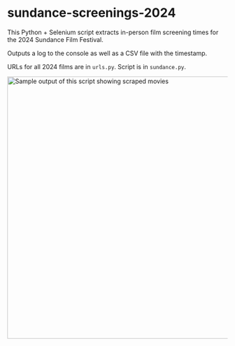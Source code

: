 # sundance-screenings-2024
This Python + Selenium script extracts in-person film screening times for the 2024 Sundance Film Festival.

Outputs a log to the console as well as a CSV file with the timestamp.

URLs for all 2024 films are in `urls.py`. Script is in `sundance.py`.

<img width="600" alt="Sample output of this script showing scraped movies" src="https://github.com/KevinPayravi/sundance-screenings-2024/assets/7636606/0906c802-3bb7-41b2-a695-a6b551b5dbb5">
